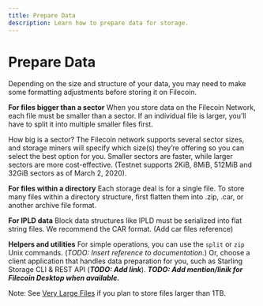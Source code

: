 ```yaml
---
title: Prepare Data
description: Learn how to prepare data for storage.
---
```


# Prepare Data

Depending on the size and structure of your data, you may need to make some formatting adjustments before storing it on Filecoin.

**For files bigger than a sector**
When you store data on the Filecoin Network, each file must be smaller than a sector. If an individual file is larger, you’ll have to split it into multiple smaller files first.

How big is a sector? The Filecoin network supports several sector sizes, and storage miners will specify which size(s) they’re offering so you can select the best option for you. Smaller sectors are faster, while larger sectors are more cost-effective. (Testnet supports 2KiB, 8MiB, 512MiB and 32GiB sectors as of March 2, 2020).

**For files within a directory**
Each storage deal is for a single file. To store many files within a directory structure, first flatten them into .zip, .car, or another archive file format.

**For IPLD data**
Block data structures like IPLD must be serialized into flat string files. We recommend the CAR format. (Add car files reference)

**Helpers and utilities**
For simple operations, you can use the `split` or `zip` Unix commands. (_TODO: Insert reference to documentation._) Or, choose a client application that handles data preparation for you, such as Starling Storage CLI & REST API (**_TODO: Add link_**).
**_TODO: Add mention/linik for Filecoin Desktop when available._**

Note: See [Very Large Files](/how-to/store-large-files) if you plan to store files larger than 1TB.
